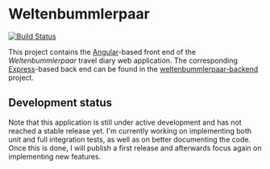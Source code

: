# Weltenbummlerpaar

[![Build Status](
https://travis-ci.org/kkrings/weltenbummlerpaar.svg?branch=master)](
https://travis-ci.org/kkrings/weltenbummlerpaar)

This project contains the [Angular][]-based front end of
the *Weltenbummlerpaar* travel diary web application. The
corresponding [Express][]-based back end can be found in
the [weltenbummlerpaar-backend][] project.

[Angular]: https://angular.io/
[Express]: https://expressjs.com/
[weltenbummlerpaar-backend]: https://github.com/kkrings/weltenbummlerpaar-backend/

## Development status

Note that this application is still under active development and has not
reached a stable release yet. I'm currently working on implementing both unit
and full integration tests, as well as on better documenting the code. Once
this is done, I will publish a first release and afterwards focus again on
implementing new features.
